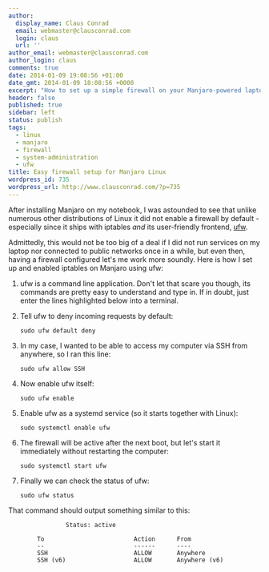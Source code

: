 ```yaml
---
author:
  display_name: Claus Conrad
  email: webmaster@clausconrad.com
  login: claus
  url: ''
author_email: webmaster@clausconrad.com
author_login: claus
comments: true
date: 2014-01-09 19:08:56 +01:00
date_gmt: 2014-01-09 18:08:56 +0000
excerpt: "How to set up a simple firewall on your Manjaro-powered laptop or desktop computer.\r\n\r\n"
header: false
published: true
sidebar: left
status: publish
tags:
  - linux
  - manjaro
  - firewall
  - system-administration
  - ufw
title: Easy firewall setup for Manjaro Linux
wordpress_id: 735
wordpress_url: http://www.clausconrad.com/?p=735
---
```

After installing Manjaro on my notebook, I was astounded to see that unlike numerous other distributions of Linux it did not enable a firewall by default - especially since it ships with iptables _and_ its user-friendly frontend, [ufw](https://launchpad.net/ufw).

Admittedly, this would not be too big of a deal if I did not run services on my laptop nor connected to public networks once in a while, but even then, having a firewall configured let's me work more soundly. Here is how I set up and enabled iptables on Manjaro using ufw:

1. ufw is a command line application. Don't let that scare you though, its commands are pretty easy to understand and type in. If in doubt, just enter the lines highlighted below into a terminal.

2. Tell ufw to deny incoming requests by default:

   ```shell
   sudo ufw default deny
   ```

3. In my case, I wanted to be able to access my computer via SSH from anywhere, so I ran this line:

   ```shell
   sudo ufw allow SSH
   ```

4. Now enable ufw itself:

   ```shell
   sudo ufw enable
   ```

5. Enable ufw as a systemd service (so it starts together with Linux):

   ```shell
   sudo systemctl enable ufw
   ```

6. The firewall will be active after the next boot, but let's start it immediately without restarting the computer:

   ```shell
   sudo systemctl start ufw
   ```

7. Finally we can check the status of ufw:

   ```shell
   sudo ufw status
   ```

That command should output something similar to this:  

```
                Status: active
        
        To                         Action      From  
        --                         ------      ----  
        SSH                        ALLOW       Anywhere  
        SSH (v6)                   ALLOW       Anywhere (v6)
```
